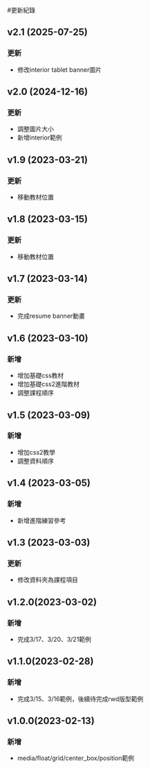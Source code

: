 #更新紀錄

## v2.1 (2025-07-25)

### 更新

- 修改interior tablet banner圖片

## v2.0 (2024-12-16)

### 更新

- 調整圖片大小
- 新增interior範例

## v1.9 (2023-03-21)

### 更新

- 移動教材位置

## v1.8 (2023-03-15)

### 更新

- 移動教材位置

## v1.7 (2023-03-14)

### 更新

- 完成resume banner動畫

## v1.6 (2023-03-10)

### 新增

- 增加基礎css教材
- 增加基礎css2進階教材
- 調整課程順序

## v1.5 (2023-03-09)

### 新增

- 增加css2教學
- 調整資料順序

## v1.4 (2023-03-05)

### 新增

- 新增進階練習參考

## v1.3 (2023-03-03)

### 更新

- 修改資料夾為課程項目

## v1.2.0(2023-03-02)

### 新增

- 完成3/17、3/20、3/21範例

## v1.1.0(2023-02-28)

### 新增

- 完成3/15、3/16範例，後續待完成rwd版型範例

## v1.0.0(2023-02-13)

### 新增

- media/float/grid/center_box/position範例

